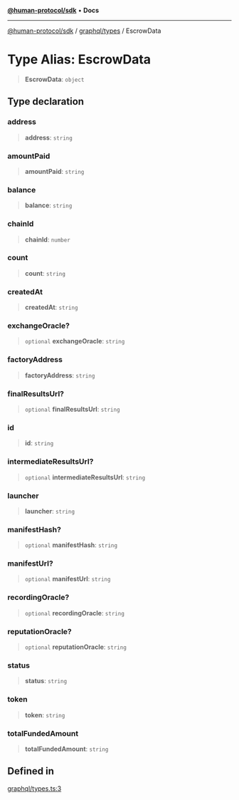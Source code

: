 [**@human-protocol/sdk**](../../../README.md) • **Docs**

***

[@human-protocol/sdk](../../../modules.md) / [graphql/types](../README.md) / EscrowData

# Type Alias: EscrowData

> **EscrowData**: `object`

## Type declaration

### address

> **address**: `string`

### amountPaid

> **amountPaid**: `string`

### balance

> **balance**: `string`

### chainId

> **chainId**: `number`

### count

> **count**: `string`

### createdAt

> **createdAt**: `string`

### exchangeOracle?

> `optional` **exchangeOracle**: `string`

### factoryAddress

> **factoryAddress**: `string`

### finalResultsUrl?

> `optional` **finalResultsUrl**: `string`

### id

> **id**: `string`

### intermediateResultsUrl?

> `optional` **intermediateResultsUrl**: `string`

### launcher

> **launcher**: `string`

### manifestHash?

> `optional` **manifestHash**: `string`

### manifestUrl?

> `optional` **manifestUrl**: `string`

### recordingOracle?

> `optional` **recordingOracle**: `string`

### reputationOracle?

> `optional` **reputationOracle**: `string`

### status

> **status**: `string`

### token

> **token**: `string`

### totalFundedAmount

> **totalFundedAmount**: `string`

## Defined in

[graphql/types.ts:3](https://github.com/humanprotocol/human-protocol/blob/70b05280cb6fa8b46457684271d61737e32b6cad/packages/sdk/typescript/human-protocol-sdk/src/graphql/types.ts#L3)
